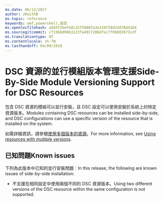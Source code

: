 ```yaml
---
ms.date: 06/12/2017
author: JKeithB
ms.topic: reference
keywords: wmf,powershell,設定
ms.openlocfilehash: a565f2befddc32f5088fa3e158f58d2dd78d41b4
ms.sourcegitcommit: cf195b090b3223fa4917206dfec7f0b603873cdf
ms.translationtype: HT
ms.contentlocale: zh-TW
ms.lasthandoff: 04/09/2018
---
```

# <a name="side-by-side-module-versioning-support-for-dsc-resources"></a><span data-ttu-id="2a0ff-102">DSC 資源的並行模組版本管理支援</span><span class="sxs-lookup"><span data-stu-id="2a0ff-102">Side-By-Side Module Versioning Support for DSC Resources</span></span>

<span data-ttu-id="2a0ff-103">包含 DSC 資源的模組可以並行安裝，且 DSC 設定可以使用安裝於系統上的特定資源版本。</span><span class="sxs-lookup"><span data-stu-id="2a0ff-103">Modules containing DSC resources can be installed side-by-side, and DSC configurations can use a specific version of the resource that is installed on the system.</span></span>

<span data-ttu-id="2a0ff-104">如需詳細資訊，請參閱[使用多個版本的資源](https://msdn.microsoft.com/powershell/dsc/sxsresource)。</span><span class="sxs-lookup"><span data-stu-id="2a0ff-104">For more information, see [Using resources with multiple versions](https://msdn.microsoft.com/powershell/dsc/sxsresource).</span></span>

## <a name="known-issues"></a><span data-ttu-id="2a0ff-105">已知問題</span><span class="sxs-lookup"><span data-stu-id="2a0ff-105">Known issues</span></span>

<span data-ttu-id="2a0ff-106">下列為此版本中已知的並行安裝問題︰</span><span class="sxs-lookup"><span data-stu-id="2a0ff-106">In this release, the following are known issues of side-by-side installation:</span></span>

-   <span data-ttu-id="2a0ff-107">不支援在相同設定中使用兩個不同的 DSC 資源版本。</span><span class="sxs-lookup"><span data-stu-id="2a0ff-107">Using two different versions of the DSC resource within the same configuration is not supported.</span></span>